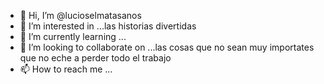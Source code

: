 - 👋 Hi, I’m @lucioselmatasanos
- 👀 I’m interested in ...las historias divertidas
- 🌱 I’m currently learning ...
- 💞️ I’m looking to collaborate on ...las cosas que no sean muy importates que no eche a perder todo el trabajo
- 📫 How to reach me ...

<!---
lucioselmatasanos/lucioselmatasanos is a ✨ special ✨ repository because its `README.md` (this file) appears on your GitHub profile.
You can click the Preview link to take a look at your changes.
--->

